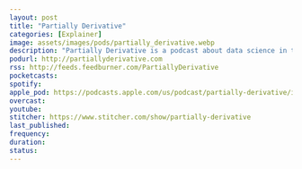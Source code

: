 ```yaml
---
layout: post
title: "Partially Derivative"
categories: [Explainer]
image: assets/images/pods/partially_derivative.webp
description: "Partially Derivative is a podcast about data science in the world around us. Episodes are a mix of explorations into the techniques used in data science and discussions with the field's leading experts. The podcast is a personal project hosted by Jonathon, Vidya, and Chris -- three experts in data science."
podurl: http://partiallyderivative.com
rss: http://feeds.feedburner.com/PartiallyDerivative
pocketcasts:
spotify:
apple_pod: https://podcasts.apple.com/us/podcast/partially-derivative/id942048597
overcast:
youtube:
stitcher: https://www.stitcher.com/show/partially-derivative
last_published:
frequency:
duration:
status:
---
```

